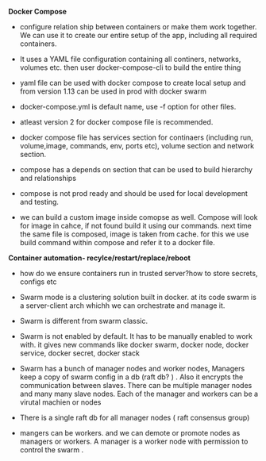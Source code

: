 
**Docker Compose**
- configure relation ship between containers or make them work together. We can use it to create our entire setup of the app, including all required containers. 

- It uses a YAML file configuration containing all continers, networks, volumes etc. then user docker-compose-cli to build the entire thing

- yaml file can be used with docker compose to create local setup and from version 1.13 can be used in prod with docker swarm

- docker-compose.yml is default name, use -f option for other files.

- atleast version 2 for docker compose file is recommended. 

- docker compose file has services section for continaers (including run, volume,image, commands, env, ports etc), volume section and network section.

- compose has a depends on section that can be used to build hierarchy and relationships

- compose is not prod ready and should be used for local development and testing.

- we can build a custom image inside comopse as well. Compose will look for image in cahce, if not found build it using our commands. next time the same file is composed, image is taken from cache.
for this we use build command within compose and refer it to a docker file.

**Container automation- recylce/restart/replace/reboot**

- how do we ensure containers run in trusted server?how to store secrets, configs etc

- Swarm mode is a clustering solution built in docker. at its code swarm is a server-client arch whichh we can orchestrate and manage it.

- Swarm is different from swarm classic. 

- Swarm is not enabled by default. It has to be manually enabled to work with. it gives new commands like docker swarm, docker node, docker service, docker secret, docker stack

- Swarm has a bunch of manager nodes and worker nodes, Managers keep a copy of swarm config in a db (raft db? ) . Also it encrypts the communication between slaves. There can be multiple manager nodes and many many slave nodes. Each of the manager and workers can be a virutal machien or nodes

- There is a single raft db for all manager nodes ( raft consensus group)

- mangers can be workers. and we can demote or promote nodes as managers or workers. A manager is a worker node with permission to control the swarm .










